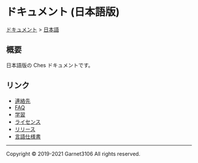 # ドキュメント (日本語版)

[ドキュメント](../index.md) > [日本語](./index.md)

## 概要

日本語版の Ches ドキュメントです。

## リンク

- [連絡先](./contact/index.md)
- [FAQ](./faq/index.md)
- [学習](./learning/index.md)
- [ライセンス](./license/index.md)
- [リリース](./releases/index.md)
- [言語仕様書](./spec/index.md)

---

Copyright © 2019-2021 Garnet3106 All rights reserved.
